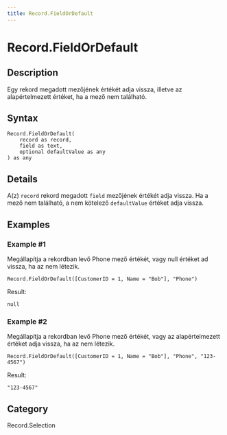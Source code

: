 ```yaml
---
title: Record.FieldOrDefault
---
```


# Record.FieldOrDefault


## Description

Egy rekord megadott mezőjének értékét adja vissza, illetve az alapértelmezett értéket, ha a mező nem található.


## Syntax

```powerquery
Record.FieldOrDefault(
    record as record,
    field as text,
    optional defaultValue as any
) as any
```


## Details

A(z) <code>record</code> rekord megadott <code>field</code> mezőjének értékét adja vissza. Ha a mező nem található, a nem kötelező <code>defaultValue</code> értéket adja vissza.


## Examples

### Example #1 
Megállapítja a rekordban levő Phone mező értékét, vagy null értéket ad vissza, ha az nem létezik.
```powerquery
Record.FieldOrDefault([CustomerID = 1, Name = "Bob"], "Phone")
```

Result: 
```powerquery
null
```


### Example #2 
Megállapítja a rekordban levő Phone mező értékét, vagy az alapértelmezett értéket adja vissza, ha az nem létezik.
```powerquery
Record.FieldOrDefault([CustomerID = 1, Name = "Bob"], "Phone", "123-4567")
```

Result: 
```powerquery
"123-4567"
```




## Category
Record.Selection
